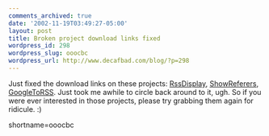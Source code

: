 ```yaml
---
comments_archived: true
date: '2002-11-19T03:49:27-05:00'
layout: post
title: Broken project download links fixed
wordpress_id: 298
wordpress_slug: ooocbc
wordpress_url: http://www.decafbad.com/blog/?p=298
---
```

Just fixed the download links on these projects:  <a href="http://www.decafbad.com/twiki/bin/view/Main/RssDisplay">RssDisplay</a>, <a href="http://www.decafbad.com/twiki/bin/view/Main/ShowReferers">ShowReferers</a>, <a href="http://www.decafbad.com/twiki/bin/view/Main/GoogleToRSS">GoogleToRSS</a>.  Just took me awhile to circle back around to it, ugh.  So if you were ever interested in those projects, please try grabbing them again for ridicule.  :)
<!--more-->
shortname=ooocbc
